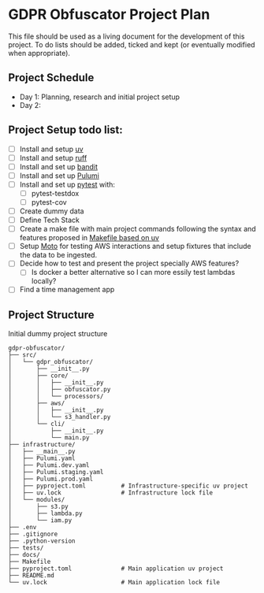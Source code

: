 # GDPR Obfuscator Project Plan

This file should be used as a living document for the development of this project. To do lists should be added, ticked and kept (or eventually modified when appropriate).

## Project Schedule

- Day 1: Planning, research and initial project setup
- Day 2:

## Project Setup todo list:

- [ ] Install and setup [uv](https://docs.astral.sh/uv/)
- [ ] Install and setup [ruff](https://docs.astral.sh/ruff/)
- [ ] Install and set up [bandit](https://bandit.readthedocs.io/en/latest/index.html)
- [ ] Install and set up [Pulumi](https://www.pulumi.com/product/infrastructure-as-code/)
- [ ] Install and set up [pytest](https://docs.pytest.org/en/stable/) with:
  - [ ] pytest-testdox
  - [ ] pytest-cov
- [ ] Create dummy data
- [ ] Define Tech Stack
- [ ] Create a make file with main project commands following the syntax and features proposed in [Makefile based on uv](https://mmngreco.dev/posts/uv-makefile/)
- [ ] Setup [Moto](https://docs.getmoto.org/en/latest/docs/getting_started.html) for testing AWS interactions and setup fixtures that include the data to be ingested.
- [ ] Decide how to test and present the project specially AWS features?
  - [ ] Is docker a better alternative so I can more essily test lambdas locally?
- [ ] Find a time management app

## Project Structure

Initial dummy project structure

```
gdpr-obfuscator/
├── src/
│   └── gdpr_obfuscator/
│       ├── __init__.py
│       ├── core/
│       │   ├── __init__.py
│       │   ├── obfuscator.py
│       │   └── processors/
│       ├── aws/
│       │   ├── __init__.py
│       │   └── s3_handler.py
│       └── cli/
│           ├── __init__.py
│           └── main.py
├── infrastructure/
│   ├── __main__.py
│   ├── Pulumi.yaml
│   ├── Pulumi.dev.yaml
│   ├── Pulumi.staging.yaml
│   ├── Pulumi.prod.yaml
│   ├── pyproject.toml          # Infrastructure-specific uv project
│   ├── uv.lock                 # Infrastructure lock file
│   └── modules/
│       ├── s3.py
│       ├── lambda.py
│       └── iam.py
├── .env
├── .gitignore
├── .python-version
├── tests/
├── docs/
├── Makefile
├── pyproject.toml              # Main application uv project
├── README.md
└── uv.lock                     # Main application lock file
```
